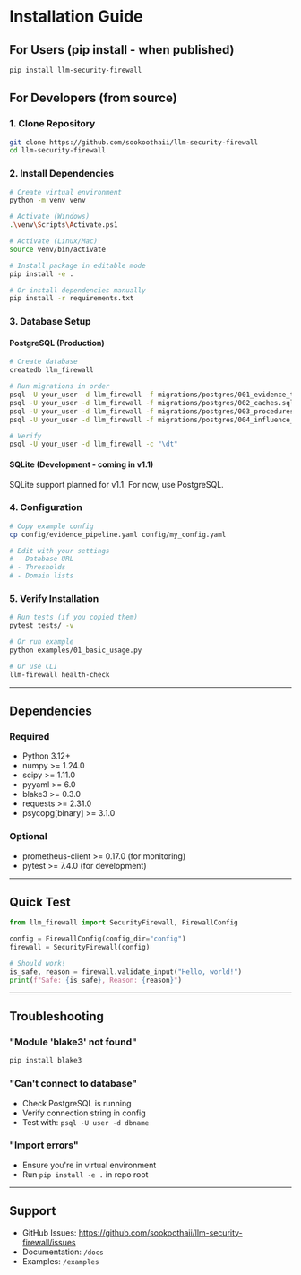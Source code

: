 # Installation Guide

## For Users (pip install - when published)

```bash
pip install llm-security-firewall
```

## For Developers (from source)

### 1. Clone Repository

```bash
git clone https://github.com/sookoothaii/llm-security-firewall
cd llm-security-firewall
```

### 2. Install Dependencies

```bash
# Create virtual environment
python -m venv venv

# Activate (Windows)
.\venv\Scripts\Activate.ps1

# Activate (Linux/Mac)
source venv/bin/activate

# Install package in editable mode
pip install -e .

# Or install dependencies manually
pip install -r requirements.txt
```

### 3. Database Setup

#### PostgreSQL (Production)

```bash
# Create database
createdb llm_firewall

# Run migrations in order
psql -U your_user -d llm_firewall -f migrations/postgres/001_evidence_tables.sql
psql -U your_user -d llm_firewall -f migrations/postgres/002_caches.sql
psql -U your_user -d llm_firewall -f migrations/postgres/003_procedures.sql
psql -U your_user -d llm_firewall -f migrations/postgres/004_influence_budget.sql

# Verify
psql -U your_user -d llm_firewall -c "\dt"
```

#### SQLite (Development - coming in v1.1)

SQLite support planned for v1.1. For now, use PostgreSQL.

### 4. Configuration

```bash
# Copy example config
cp config/evidence_pipeline.yaml config/my_config.yaml

# Edit with your settings
# - Database URL
# - Thresholds
# - Domain lists
```

### 5. Verify Installation

```bash
# Run tests (if you copied them)
pytest tests/ -v

# Or run example
python examples/01_basic_usage.py

# Or use CLI
llm-firewall health-check
```

---

## Dependencies

### Required
- Python 3.12+
- numpy >= 1.24.0
- scipy >= 1.11.0
- pyyaml >= 6.0
- blake3 >= 0.3.0
- requests >= 2.31.0
- psycopg[binary] >= 3.1.0

### Optional
- prometheus-client >= 0.17.0 (for monitoring)
- pytest >= 7.4.0 (for development)

---

## Quick Test

```python
from llm_firewall import SecurityFirewall, FirewallConfig

config = FirewallConfig(config_dir="config")
firewall = SecurityFirewall(config)

# Should work!
is_safe, reason = firewall.validate_input("Hello, world!")
print(f"Safe: {is_safe}, Reason: {reason}")
```

---

## Troubleshooting

### "Module 'blake3' not found"
```bash
pip install blake3
```

### "Can't connect to database"
- Check PostgreSQL is running
- Verify connection string in config
- Test with: `psql -U user -d dbname`

### "Import errors"
- Ensure you're in virtual environment
- Run `pip install -e .` in repo root

---

## Support

- GitHub Issues: https://github.com/sookoothaii/llm-security-firewall/issues
- Documentation: `/docs`
- Examples: `/examples`


